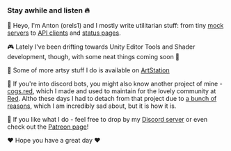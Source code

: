 ### Stay awhile and listen 🔥

<!--
**orels1/orels1** is a ✨ _special_ ✨ repository because its `README.md` (this file) appears on your GitHub profile.

Here are some ideas to get you started:

- 🔭 I’m currently working on ...
- 🌱 I’m currently learning ...
- 👯 I’m looking to collaborate on ...
- 🤔 I’m looking for help with ...
- 💬 Ask me about ...
- 📫 How to reach me: ...
- 😄 Pronouns: ...
- ⚡ Fun fact: ...
-->



👋 Heyo, I'm Anton (orels1) and I mostly write utilitarian stuff: from tiny [mock servers](https://github.com/orels1/puremock) to [API clients](https://github.com/orels1/rawger) and [status pages](https://orels1/statusreport).

🎮 Lately I've been drifting towards Unity Editor Tools and Shader development, though, with some neat things coming soon 👀

🎨 Some of more artsy stuff I do is available on [ArtStation](https://www.artstation.com/orels1)

🤖 If you're into discord bots, you might also know another project of mine - [cogs.red](https://cogs.red), which I made and used to maintain for the lovely community at [Red](https://github.com/Cog-Creators/Red-DiscordBot). Altho these days I had to detach from that project due to [a bunch of reasons](https://orels.sh/whats-up-with-cogs-red), which I am incredibly sad about, but it is how it is.

💬 If you like what I do - feel free to drop by my [Discord server](https://discord.com/invite/fR869XP) or even check out the [Patreon page](https://patreon.com/orels1)!

❤ Hope you have a great day ❤
